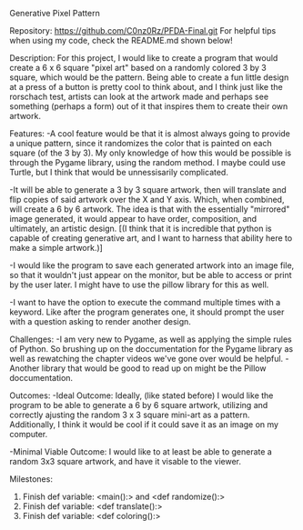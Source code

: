 Generative Pixel Pattern

Repository: https://github.com/C0nz0Rz/PFDA-Final.git
For helpful tips when using my code, check the README.md shown below!


Description: For this project, I would like to create a program that would create a 6 x 6 square "pixel art" based on a randomly colored 3 by 3 square, which would be the pattern.
Being able to create a fun little design at a press of a button is pretty cool to think about, and I think just like the rorschach test, artists can look at the artwork
made and perhaps see something (perhaps a form) out of it that inspires them to create their own artwork.


Features: 
-A cool feature would be that it is almost always going to provide a unique pattern, since it randomizes the color that is painted on each square (of the 3 by 3).
My only knowledge of how this would be possible is through the Pygame library, using the random method. I maybe could use Turtle, but I think that would be unnessisarily complicated.

-It will be able to generate a 3 by 3 square artwork, then will translate and flip copies of said artwork over the X and Y axis. Which, when combined, will create a 6 by 6 artwork.
The idea is that with the essentially "mirrored" image generated, it would appear to have order, composition, and ultimately, an artistic design.
[(I think that it is incredible that python is capable of creating generative art, and I want to harness that ability here to make a simple artwork.)]

-I would like the program to save each generated artwork into an image file, so that it wouldn't just appear on the monitor, but be able to access or print by the user later. I might have to use the pillow library for this as well.

-I want to have the option to execute the command multiple times with a keyword. Like after the program generates one, it should prompt the user with a question asking to render another design.


Challenges:
-I am very new to Pygame, as well as applying the simple rules of Python. So brushing up on the doccumentation for the Pygame library as well as rewatching the chapter videos we've gone over would be helpful.
-Another library that would be good to read up on might be the Pillow doccumentation.


Outcomes:
-Ideal Outcome: Ideally, (like stated before) I would like the program to be able to generate a 6 by 6 square artwork, utilizing and correctly ajusting the random 3 x 3 square mini-art as a pattern. Additionally, I think it would be cool if it could save it as an image on my computer.

-Minimal Viable Outcome: I would like to at least be able to generate a random 3x3 square artwork, and have it visable to the viewer.


Milestones:
1. Finish def variable: <main():> and <def randomize():>
2. Finish def variable: <def translate():>
3. Finish def variable: <def coloring():>
